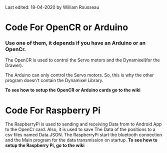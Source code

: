 Last edited: 18-04-2020 by William Rousseau

# Code For OpenCR or Arduino
### Use one of them, it depends if you have an Arduino or an OpenCr.

The OpenCR is used to control the Servo motors and the Dynamixel(for the Drawer).

The Arduino can only control the Servo motors. So, this is why the other program doesn't contain the Dynamixel Library.

**To see how to setup the OpenCR or Arduino cards go to the wiki**

# Code For Raspberry Pi

The RaspberryPi is used to sending and receiving Data from to Android App to the OpenCr card. Also, it is used to save The Data of the positions to a csv files named Data.JSON. The RaspberryPi start the bluetooth connection and the Main program for the data transmission on startup.
**To see how to setup the Raspberry Pi, go to the wiki**

